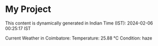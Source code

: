 # My Project

This content is dynamically generated in Indian Time (IST): 2024-02-06 00:25:17 IST


Current Weather in Coimbatore:
Temperature: 25.88 °C
Condition: haze
